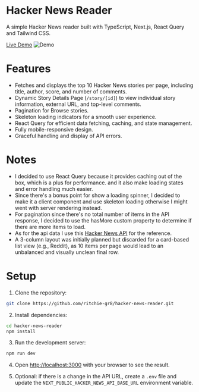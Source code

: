 # Hacker News Reader

A simple Hacker News reader built with TypeScript, Next.js, React Query and Tailwind CSS.

[Live Demo](https://hacker-news-reader-hazel.vercel.app/)
![Demo](https://res.cloudinary.com/dhyyl3snm/image/upload/v1750678885/Screenshot_2025-06-23_184112_agnt43.png)

# Features

- Fetches and displays the top 10 Hacker News stories per page, including title, author, score, and number of comments.
- Dynamic Story Details Page (`/story/[id]`) to view individual story information, external URL, and top-level comments.
- Pagination for Browse stories.
- Skeleton loading indicators for a smooth user experience.
- React Query for efficient data fetching, caching, and state management.
- Fully mobile-responsive design.
- Graceful handling and display of API errors.

# Notes

- I decided to use React Query because it provides caching out of the box, which is a plus for performance. and it also make loading states and error handling much easier.
- Since there's a bonus point for show a loading spinner, I decided to make it a client component and use skeleton loading otherwise I might went with server rendering instead.
- For pagination since there's no total number of items in the API response, I decided to use the hasMore custom property to determine if there are more items to load.
- As for the api data I use this [Hacker News API](https://github.com/HackerNews/API) for the reference.
- A 3-column layout was initially planned but discarded for a card-based list view (e.g., Reddit), as 10 items per page would lead to an unbalanced and visually unclean final row.

# Setup

1. Clone the repository:

```bash
git clone https://github.com/ritchie-gr8/hacker-news-reader.git
```

2. Install dependencies:

```bash
cd hacker-news-reader
npm install
```

3. Run the development server:

```bash
npm run dev
```

4. Open [http://localhost:3000](http://localhost:3000) with your browser to see the result.

5. Optional: if there is a change in the API URL, create a `.env` file and update the `NEXT_PUBLIC_HACKER_NEWS_API_BASE_URL` environment variable.
